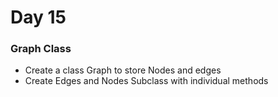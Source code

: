 # Day 15 

### Graph Class

- Create a class Graph to store Nodes and edges
- Create Edges and Nodes Subclass with individual methods

